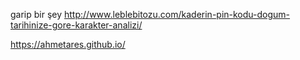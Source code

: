 garip bir şey
http://www.leblebitozu.com/kaderin-pin-kodu-dogum-tarihinize-gore-karakter-analizi/


https://ahmetares.github.io/
